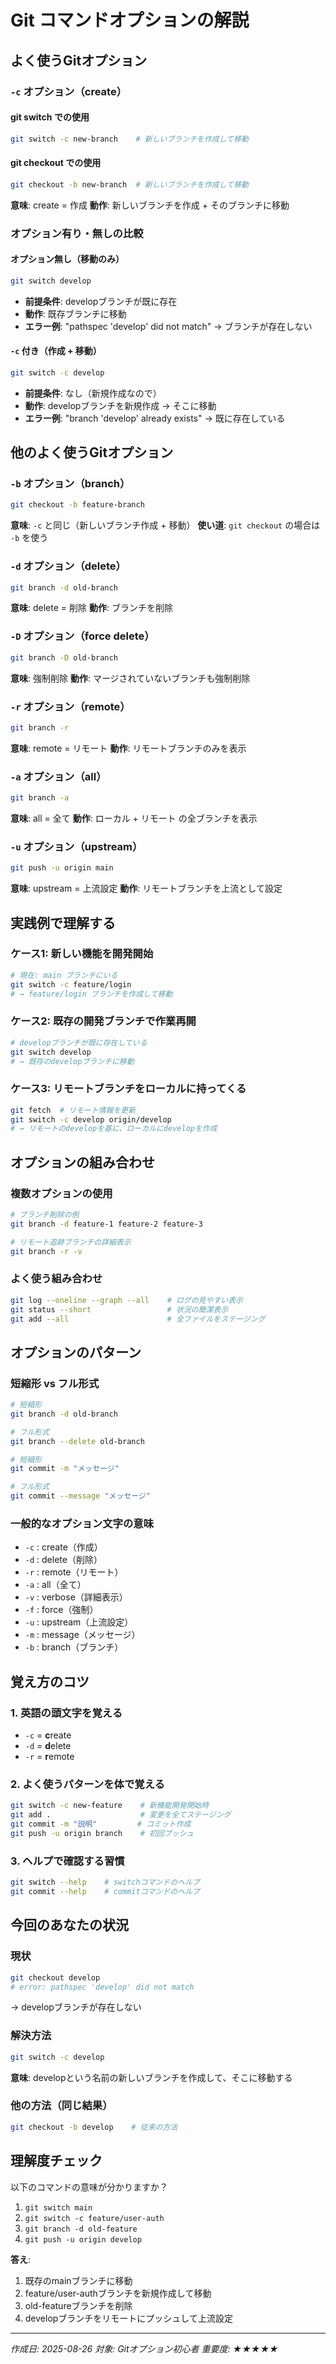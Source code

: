 # Git コマンドオプションの解説

## よく使うGitオプション

### `-c` オプション（create）

#### git switch での使用
```bash
git switch -c new-branch    # 新しいブランチを作成して移動
```

#### git checkout での使用
```bash
git checkout -b new-branch  # 新しいブランチを作成して移動
```

**意味**: create = 作成
**動作**: 新しいブランチを作成 + そのブランチに移動

### オプション有り・無しの比較

#### オプション無し（移動のみ）
```bash
git switch develop
```
- **前提条件**: developブランチが既に存在
- **動作**: 既存ブランチに移動
- **エラー例**: "pathspec 'develop' did not match" → ブランチが存在しない

#### `-c` 付き（作成 + 移動）
```bash
git switch -c develop
```
- **前提条件**: なし（新規作成なので）
- **動作**: developブランチを新規作成 → そこに移動
- **エラー例**: "branch 'develop' already exists" → 既に存在している

## 他のよく使うGitオプション

### `-b` オプション（branch）
```bash
git checkout -b feature-branch
```
**意味**: `-c` と同じ（新しいブランチ作成 + 移動）
**使い道**: `git checkout` の場合は `-b` を使う

### `-d` オプション（delete）
```bash
git branch -d old-branch
```
**意味**: delete = 削除
**動作**: ブランチを削除

### `-D` オプション（force delete）
```bash
git branch -D old-branch
```
**意味**: 強制削除
**動作**: マージされていないブランチも強制削除

### `-r` オプション（remote）
```bash
git branch -r
```
**意味**: remote = リモート
**動作**: リモートブランチのみを表示

### `-a` オプション（all）
```bash
git branch -a
```
**意味**: all = 全て
**動作**: ローカル + リモート の全ブランチを表示

### `-u` オプション（upstream）
```bash
git push -u origin main
```
**意味**: upstream = 上流設定
**動作**: リモートブランチを上流として設定

## 実践例で理解する

### ケース1: 新しい機能を開発開始
```bash
# 現在: main ブランチにいる
git switch -c feature/login
# → feature/login ブランチを作成して移動
```

### ケース2: 既存の開発ブランチで作業再開
```bash
# developブランチが既に存在している
git switch develop
# → 既存のdevelopブランチに移動
```

### ケース3: リモートブランチをローカルに持ってくる
```bash
git fetch  # リモート情報を更新
git switch -c develop origin/develop
# → リモートのdevelopを基に、ローカルにdevelopを作成
```

## オプションの組み合わせ

### 複数オプションの使用
```bash
# ブランチ削除の例
git branch -d feature-1 feature-2 feature-3

# リモート追跡ブランチの詳細表示
git branch -r -v
```

### よく使う組み合わせ
```bash
git log --oneline --graph --all    # ログの見やすい表示
git status --short                 # 状況の簡潔表示
git add --all                      # 全ファイルをステージング
```

## オプションのパターン

### 短縮形 vs フル形式
```bash
# 短縮形
git branch -d old-branch

# フル形式  
git branch --delete old-branch

# 短縮形
git commit -m "メッセージ"

# フル形式
git commit --message "メッセージ"
```

### 一般的なオプション文字の意味
- `-c` : create（作成）
- `-d` : delete（削除）
- `-r` : remote（リモート）
- `-a` : all（全て）
- `-v` : verbose（詳細表示）
- `-f` : force（強制）
- `-u` : upstream（上流設定）
- `-m` : message（メッセージ）
- `-b` : branch（ブランチ）

## 覚え方のコツ

### 1. 英語の頭文字を覚える
- `-c` = **c**reate
- `-d` = **d**elete  
- `-r` = **r**emote

### 2. よく使うパターンを体で覚える
```bash
git switch -c new-feature    # 新機能開発開始時
git add .                    # 変更を全てステージング  
git commit -m "説明"         # コミット作成
git push -u origin branch    # 初回プッシュ
```

### 3. ヘルプで確認する習慣
```bash
git switch --help    # switchコマンドのヘルプ
git commit --help    # commitコマンドのヘルプ
```

## 今回のあなたの状況

### 現状
```bash
git checkout develop
# error: pathspec 'develop' did not match
```
→ developブランチが存在しない

### 解決方法
```bash
git switch -c develop
```
**意味**: developという名前の新しいブランチを作成して、そこに移動する

### 他の方法（同じ結果）
```bash
git checkout -b develop    # 従来の方法
```

## 理解度チェック

以下のコマンドの意味が分かりますか？

1. `git switch main` 
2. `git switch -c feature/user-auth`
3. `git branch -d old-feature`
4. `git push -u origin develop`

**答え**:
1. 既存のmainブランチに移動
2. feature/user-authブランチを新規作成して移動
3. old-featureブランチを削除
4. developブランチをリモートにプッシュして上流設定

---
*作成日: 2025-08-26*
*対象: Gitオプション初心者*
*重要度: ★★★★★*